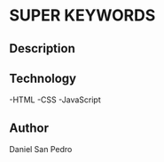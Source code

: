 # SUPER KEYWORDS

## Description

## Technology

-HTML
-CSS
-JavaScript

## Author

Daniel San Pedro
